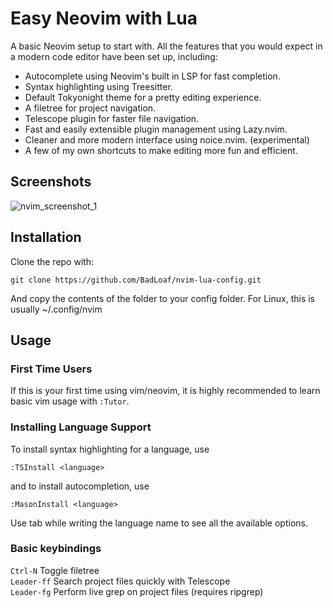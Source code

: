 # Easy Neovim with Lua

A basic Neovim setup to start with. All the features that you would expect in a modern code editor have been set up, including:

- Autocomplete using Neovim's built in LSP for fast completion.
- Syntax highlighting using Treesitter.
- Default Tokyonight theme for a pretty editing experience.
- A filetree for project navigation.
- Telescope plugin for faster file navigation.
- Fast and easily extensible plugin management using Lazy.nvim.
- Cleaner and more modern interface using noice.nvim. (experimental)
- A few of my own shortcuts to make editing more fun and efficient.

## Screenshots

![nvim_screenshot_1](https://user-images.githubusercontent.com/98209679/222123905-da7b944a-7d32-400e-9579-db31de5b9ca6.png)

## Installation

Clone the repo with:

    git clone https://github.com/BadLoaf/nvim-lua-config.git

And copy the contents of the folder to your config folder. For Linux, this is usually ~/.config/nvim

## Usage

### First Time Users
If this is your first time using vim/neovim, it is highly recommended to learn basic vim usage with `:Tutor`.

### Installing Language Support

To install syntax highlighting for a language, use

    :TSInstall <language>

and to install autocompletion, use

    :MasonInstall <language>
    
Use tab while writing the language name to see all the available options.

### Basic keybindings

`Ctrl-N` Toggle filetree  
`Leader-ff` Search project files quickly with Telescope  
`Leader-fg` Perform live grep on project files (requires ripgrep)  
